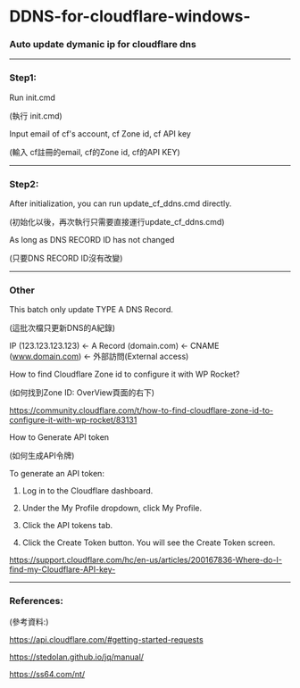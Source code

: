 # DDNS-for-cloudflare-windows-
### Auto update dymanic ip for cloudflare dns ###

-----------------------------------

### Step1: ###

Run
    init.cmd

(執行 init.cmd)


Input email of cf's account, cf Zone id, cf API key

(輸入 cf註冊的email, cf的Zone id, cf的API KEY)

-----------------------------------
### Step2: ###


After initialization, you can run update_cf_ddns.cmd directly.


(初始化以後，再次執行只需要直接運行update_cf_ddns.cmd)

As long as DNS RECORD ID has not changed

(只要DNS RECORD ID沒有改變)

-----------------------------------
### Other ###

This batch only update TYPE A DNS Record.

(這批次檔只更新DNS的A紀錄)

IP (123.123.123.123) <- A Record (domain.com) <- CNAME (www.domain.com) <- 外部訪問(External access)

How to find Cloudflare Zone id to configure it with WP Rocket?

(如何找到Zone ID: OverView頁面的右下)

https://community.cloudflare.com/t/how-to-find-cloudflare-zone-id-to-configure-it-with-wp-rocket/83131

How to Generate API token

(如何生成API令牌)

To generate an API token:

1. Log in to the Cloudflare dashboard.

2. Under the My Profile dropdown, click My Profile.

3. Click the API tokens tab.

4. Click the Create Token button. You will see the Create Token screen.

https://support.cloudflare.com/hc/en-us/articles/200167836-Where-do-I-find-my-Cloudflare-API-key-

-----------------------------------
### References: ###

(參考資料:)

https://api.cloudflare.com/#getting-started-requests

https://stedolan.github.io/jq/manual/

https://ss64.com/nt/
